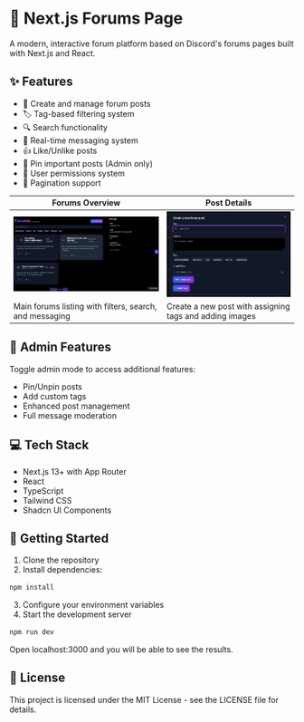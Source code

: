 # 💬 Next.js Forums Page

A modern, interactive forum platform based on Discord's forums pages built with Next.js and React.

## ✨ Features

- 📝 Create and manage forum posts
- 🏷️ Tag-based filtering system
- 🔍 Search functionality
- 💬 Real-time messaging system
- 👍 Like/Unlike posts
- 📌 Pin important posts (Admin only)
- 👤 User permissions system
- 🔄 Pagination support

| Forums Overview | Post Details |
|----------------|--------------|
| ![Forums Page](/public/forums_showcase_1.png) | ![Post Details](/public/forums_showcase_2.png) |
| Main forums listing with filters, search, and messaging | Create a new post with assigning tags and adding images |

## 🔑 Admin Features

Toggle admin mode to access additional features:
- Pin/Unpin posts
- Add custom tags
- Enhanced post management
- Full message moderation

## 💻 Tech Stack

- Next.js 13+ with App Router
- React
- TypeScript
- Tailwind CSS
- Shadcn UI Components

## 🚀 Getting Started

1. Clone the repository
2. Install dependencies:
```bash
npm install
```
3. Configure your environment variables
4. Start the development server
```bash
npm run dev
```
Open localhost:3000 and you will be able to see the results.

## 📝 License

This project is licensed under the MIT License - see the LICENSE file for details.
